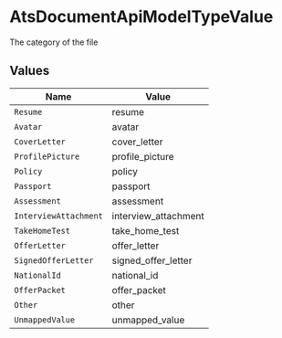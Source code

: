 # AtsDocumentApiModelTypeValue

The category of the file


## Values

| Name                  | Value                 |
| --------------------- | --------------------- |
| `Resume`              | resume                |
| `Avatar`              | avatar                |
| `CoverLetter`         | cover_letter          |
| `ProfilePicture`      | profile_picture       |
| `Policy`              | policy                |
| `Passport`            | passport              |
| `Assessment`          | assessment            |
| `InterviewAttachment` | interview_attachment  |
| `TakeHomeTest`        | take_home_test        |
| `OfferLetter`         | offer_letter          |
| `SignedOfferLetter`   | signed_offer_letter   |
| `NationalId`          | national_id           |
| `OfferPacket`         | offer_packet          |
| `Other`               | other                 |
| `UnmappedValue`       | unmapped_value        |